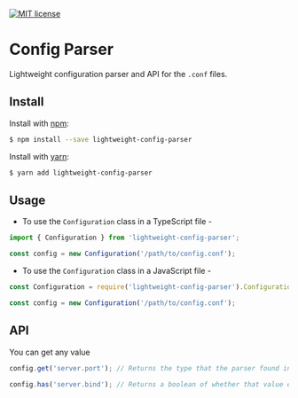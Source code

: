 [![MIT license](http://img.shields.io/badge/license-MIT-brightgreen.svg)](http://opensource.org/licenses/MIT)

# Config Parser

Lightweight configuration parser and API for the `.conf` files.

## Install

Install with [npm](https://www.npmjs.com/):

```sh
$ npm install --save lightweight-config-parser
```

Install with [yarn](https://yarnpkg.com):

```sh
$ yarn add lightweight-config-parser
```

## Usage

- To use the `Configuration` class in a TypeScript file -

```ts
import { Configuration } from 'lightweight-config-parser';

const config = new Configuration('/path/to/config.conf');
```

- To use the `Configuration` class in a JavaScript file -

```js
const Configuration = require('lightweight-config-parser').Configuration;

const config = new Configuration('/path/to/config.conf');
```

## API

You can get any value

```javascript
config.get('server.port'); // Returns the type that the parser found in the .conf file

config.has('server.bind'); // Returns a boolean of whether that value exists or not
```
